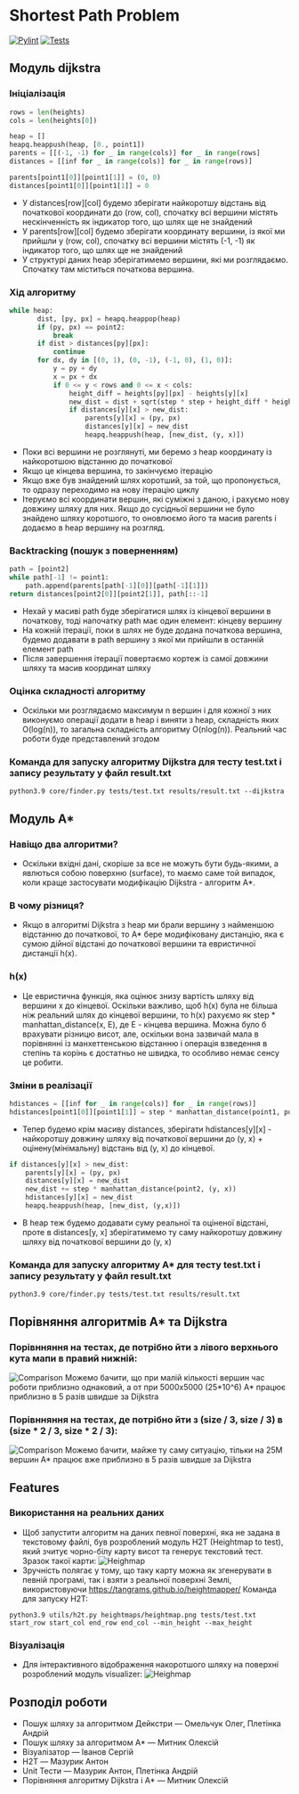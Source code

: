 # Shortest Path Problem

[![Pylint](https://github.com/amytnyk/shortestpathfinder/actions/workflows/pylint.yml/badge.svg)](https://github.com/amytnyk/shortestpathfinder/actions/workflows/pylint.yml)
[![Tests](https://github.com/amytnyk/shortestpathfinder/actions/workflows/tests.yml/badge.svg)](https://github.com/amytnyk/shortestpathfinder/actions/workflows/tests.yml)

## Модуль dijkstra
### Ініціалізація
```python:core/dijkstra.py [16-26]
rows = len(heights)
cols = len(heights[0])

heap = []
heapq.heappush(heap, [0., point1])
parents = [[(-1, -1) for _ in range(cols)] for _ in range(rows]
distances = [[inf for _ in range(cols)] for _ in range(rows)]

parents[point1[0]][point1[1]] = (0, 0)
distances[point1[0]][point1[1]] = 0
```
* У distances[row][col] будемо зберігати найкоротшу відстань від початкової координати до (row, col), спочатку всі вершини містять нескінченність як індикатор того, що шлях ще не знайдений
* У parents[row][col] будемо зберігати координату вершини, із якої ми прийшли у (row, col), спочатку всі вершини містять (-1, -1) як індикатор того, що шлях ще не знайдений
* У структурі даних heap зберігатимемо вершини, які ми розглядаємо. Спочатку там міститься початкова вершина.
### Хід алгоритму
```python:core/dijkstra.py [28-43]
while heap:
       dist, [py, px] = heapq.heappop(heap)
       if (py, px) == point2:
           break
       if dist > distances[py][px]:
           continue
       for dx, dy in [(0, 1), (0, -1), (-1, 0), (1, 0)]:
           y = py + dy
           x = px + dx
           if 0 <= y < rows and 0 <= x < cols:
               height_diff = heights[py][px] - heights[y][x]
               new_dist = dist + sqrt(step * step + height_diff * height_diff)
               if distances[y][x] > new_dist:
                   parents[y][x] = (py, px)
                   distances[y][x] = new_dist
                   heapq.heappush(heap, [new_dist, (y, x)])
```
* Поки всі вершини не розглянуті, ми беремо з heap координату із найкоротшою відстанню до початкової
* Якщо це кінцева вершина, то закінчуємо ітерацію
* Якщо вже був знайдений шлях коротший, за той, що пропонується, то одразу переходимо на нову ітерацію циклу
* Ітеруємо всі координати вершин, які суміжні з даною, і рахуємо нову довжину шляху для них. Якщо до сусідньої вершини не було знайдено шляху коротшого, то оновлюємо його та масив parents і додаємо в heap вершину на розгляд.
### Backtracking (пошук з поверненням)
```python:core/dijkstra.py [45-48]
path = [point2]
while path[-1] != point1:
    path.append(parents[path[-1][0]][path[-1][1]])
return distances[point2[0]][point2[1]], path[::-1]
```
* Нехай у масиві path буде зберігатися шлях із кінцевої вершини в початкову, тоді напочатку path має один елемент: кінцеву вершину
* На кожній ітерації, поки в шлях не буде додана початкова вершина, будемо додавати в path вершину з якої ми прийшли в останній елемент path
* Після завершення ітерації повертаємо кортеж із самої довжини шляху та масив координат шляху
### Оцінка складності алгоритму
* Оскільки ми розглядаємо максимум n вершин і для кожної з них виконуємо операції додати в heap і виняти з heap, складність яких O(log(n)), то загальна складність алгоритму O(nlog(n)). Реальний час роботи буде представлений згодом
### Команда для запуску алгоритму Dijkstra для тесту test.txt і запису результату у файл result.txt
```
python3.9 core/finder.py tests/test.txt results/result.txt --dijkstra
```
## Модуль A*
### Навіщо два алгоритми?
* Оскільки вхідні дані, скоріше за все не можуть бути будь-якими, а явлються собою поверхню (surface), то маємо саме той випадок, коли краще застосувати модифікацію Dijkstra - алгоритм A\*.
### В чому різниця?
* Якщо в алгоритмі Dijkstra з heap ми брали вершину з найменшою відстанню до початкової, то A\* бере модифіковану дистанцію, яка є сумою дійної відстані до початкової вершини та евристичної дистанції h(x).
### h(x)
* Це евристична функція, яка оцінює знизу вартість шляху від вершини x до кінцевої. Оскільки важливо, щоб h(x) була не більша ніж реальний шлях до кінцевої вершини, то h(x) рахуємо як step * manhattan_distance(x, E), де E - кінцева вершина. Можна було б врахувати різницю висот, але, оскільки вона зазвичай мала в порівнянні із манхеттенською відстанню і операція взведення в степінь та корінь є достатньо не швидка, то особливо немає сенсу це робити.
### Зміни в реалізації
```python:core/a_star.py
hdistances = [[inf for _ in range(cols)] for _ in range(rows)]
hdistances[point1[0]][point1[1]] = step * manhattan_distance(point1, point2)
```
* Тепер будемо крім масиву distances, зберігати hdistances[y][x] - найкоротшу довжину шляху від початкової вершини до (y, x) + оцінену(мінімальну) відстань від (y, x) до кінцевої.
```python:core/a_star.py
if distances[y][x] > new_dist:
    parents[y][x] = (py, px)
    distances[y][x] = new_dist
    new_dist += step * manhattan_distance(point2, (y, x))
    hdistances[y][x] = new_dist
    heapq.heappush(heap, [new_dist, (y,x)])
```
* В heap теж будемо додавати суму реальної та оціненої відстані, проте в distances[y, x] зберігатимемо ту саму найкоротшу довжину шляху від початкової вершини до (y, x)
### Команда для запуску алгоритму A* для тесту test.txt і запису результату у файл result.txt
```
python3.9 core/finder.py tests/test.txt results/result.txt
```
## Порівняння алгоритмів A* та Dijkstra
### Порівнняння на тестах, де потрібно йти з лівого верхнього кута мапи в правий нижній:
![Comparison](./assets/comparison.png)
Можемо бачити, що при малій кількості вершин час роботи приблизно однаковий, а от при 5000x5000 (25*10^6) A\* працює приблизно в 5 разів швидше за Dijkstra
### Порівнняння на тестах, де потрібно йти з (size / 3, size / 3) в (size * 2 / 3, size * 2 / 3):
![Comparison](./assets/comparison2.png)
Можемо бачити, майже ту саму ситуацію, тільки на 25M вершин A\* працює вже приблизно в 5 разів швидше за Dijkstra

## Features
### Використання на реальних даних
* Щоб запустити алгоритм на даних певної поверхні, яка не задана в текстовому файлі, був розроблений модуль H2T (Heightmap to test), який зчитує чорно-білу карту висот та генерує текстовий тест. Зразок такої карти:
![Heighmap](./assets/map1.png)
* Зручність полягає у тому, що таку карту можна як згенерувати в певній програмі, так і взяти з реальної поверхні Землі, використовуючи https://tangrams.github.io/heightmapper/
Команда для запуску H2T:
```
python3.9 utils/h2t.py heightmaps/heightmap.png tests/test.txt start_row start_col end_row end_col --min_height --max_height
```
### Візуалізація
* Для інтерактивного відображення накоротшого шляху на поверхні розроблений модуль visualizer:
![Heighmap](./assets/map3d.png)

## Розподіл роботи
* Пошук шляху за алгоритмом Дейкстри — Омельчук Олег, Плетінка Андрій
* Пошук шляху за алгоритмом A* — Митник Олексій
* Візуалізатор — Іванов Сергій
* H2T — Мазурик Антон
* Unit Тести — Мазурик Антон, Плетінка Андрій
* Порівняння алгоритму Dijkstra і A* — Митник Олексій 
